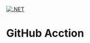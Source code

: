 
[![.NET](https://github.com/Dreamer-byte/test_dotnet/actions/workflows/calculadora.yml/badge.svg)](https://github.com/Dreamer-byte/test_dotnet/actions/workflows/calculadora.yml)


# GitHub Acction